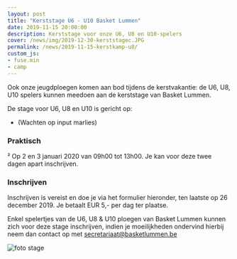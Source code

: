```yaml
---
layout: post
title: "Kerststage U6 - U10 Basket Lummen"
date: 2019-11-15 20:00:00
description: Kerststage voor onze U6, U8 en U10-spelers
cover: /news/img/2019-12-30-kerststagec.JPG
permalink: /news/2019-11-15-kerstkamp-u8/
custom_js:
- fuse.min
- camp
---
```


Ook onze jeugdploegen komen aan bod tijdens de kerstvakantie: de U6, U8, U10 spelers kunnen meedoen aan de kerststage van Basket Lummen.

De stage voor U6, U8 en U10 is gericht op:
- (Wachten op input marlies)


### Praktisch
²
Op 2 en 3 januari 2020 van 09h00 tot 13h00. Je kan voor deze twee dagen apart inschrijven. 

### Inschrijven

Inschrijven is vereist en doe je via het formulier hieronder, ten laatste op 26 december 2019. Je betaalt EUR 5,- per dag ter plaatse.

Enkel spelertjes van de U6, U8 & U10 ploegen van Basket Lummen kunnen zich voor deze stage inschrijven, indien je moeilijkheden ondervind hierbij neem dan contact op met [secretariaat@basketlummen.be](mailto:secretariaat@basketlummen.be)

<div data-campid="e3be52af-b834-48a9-b890-6754cd21bca1" data-title="Schrijf je in" data-buttontext="Inschrijven" data-nexttext="Nog een spelertje inschrijven" data-required="email" data-optional="telephone"></div>

![foto stage](/news/img/2019-12-30-kerststaged.JPG)